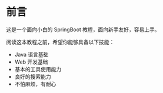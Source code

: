 # 前言

这是一个面向小白的 SpringBoot 教程，面向新手友好，容易上手。

阅读这本教程之前，希望你能够具备以下技能：

- Java 语言基础
- Web 开发基础
- 基本的工具使用能力
- 良好的搜索能力
- 不怕麻烦，有耐心